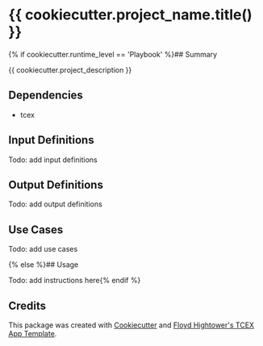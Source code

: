 # {{ cookiecutter.project_name.title() }}

{% if cookiecutter.runtime_level == 'Playbook' %}## Summary

{{ cookiecutter.project_description }}

## Dependencies

- tcex

## Input Definitions

Todo: add input definitions

## Output Definitions

Todo: add output definitions

## Use Cases

Todo: add use cases

{% else %}## Usage

Todo: add instructions here{% endif %}

## Credits

This package was created with [Cookiecutter](https://github.com/audreyr/cookiecutter) and [Floyd Hightower's TCEX App Template](https://github.com/fhightower-templates/tcex-app-template).
